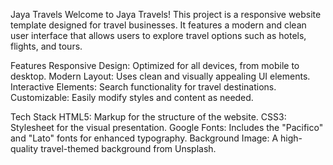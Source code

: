 Jaya Travels
Welcome to Jaya Travels! This project is a responsive website template designed for travel businesses. It features a modern and clean user interface that allows users to explore travel options such as hotels, flights, and tours.

Features
Responsive Design: Optimized for all devices, from mobile to desktop.
Modern Layout: Uses clean and visually appealing UI elements.
Interactive Elements: Search functionality for travel destinations.
Customizable: Easily modify styles and content as needed.

Tech Stack
HTML5: Markup for the structure of the website.
CSS3: Stylesheet for the visual presentation.
Google Fonts: Includes the "Pacifico" and "Lato" fonts for enhanced typography.
Background Image: A high-quality travel-themed background from Unsplash.
